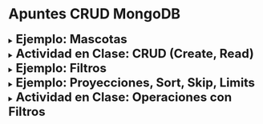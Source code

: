 # Apuntes CRUD MongoDB

<details> 
    <summary><b><font size="+2">Ejemplo: Mascotas</font></b></summary>

1. Crear base de datos llamada "baseCRUD"

   ```
   use baseCRUD
   ```

2. Agregar coleccion llamada "mascotas"

   ```
   db.createCollection("mascotas")
   ```

3. Agregar 3 mascotas con las siguientes propiedades: nombre, especie, edad

   ```
   db.mascotas.insertMany([{ nombre: 'Lucas', especie: 'Labrador', edad: 4 }, { nombre: 'Luna', especie: 'Labrador', edad: 6 }, { nombre: 'Rocky', especie: 'Weimaraner', edad: 2 }])
   ```

4. Buscar mascotas por especie

   ```
   db.mascotas.find({especie:"Labrador"})
   ```

5. Contar el numero de mascotas agregadas

   ```
   db.mascotas.estimatedDocumentCount()
   ```

</details>

<details> 
    <summary><b><font size="+2">Actividad en Clase: CRUD (Create, Read)</font></b></summary>

1. Crear una base de datos llamada "colegio"
   ```
   use colegio
   ```
2. Crear una colección llamada "estudiantes"

   ```
   db.createCollection("estudiantes")
   ```

3. Agregar 5 estudiantes con los siguientes datos: "nombre","apellido", "curso", "edad", "correo", "sexo"

   ```
   db.estudiantes.insertMany([{nombre: 'Alejandro', apellido: 'Hernandez', curso: 'A', edad: '12', correo: 'alejo@correo', sexo: 'M', }, { nombre: 'Sofia', apellido: 'Fernanda', curso: 'B', edad: '14', correo: 'sof@correo', sexo: 'F', }, { nombre: 'Lorenzo', apellido: 'Salamanca', curso: 'A', edad: '15', correo: 'loren@correo', sexo: 'M', }, { nombre: 'Juana', apellido: 'Quintero', curso: 'C', edad: '13', correo: 'juana@correo', sexo: 'F', }, { nombre: 'Federico', apellido: 'Corrales', curso: 'B', edad: '15', correo: 'fede@correo', sexo: 'M'}])
   ```

4. Agregar también un estudiante que solo tenga: "nombre", "apellido" y "curso" ¿es posible?

   ```
   db.estudiantes.insertOne({nombre: "Leonardo", apellido: "Turizo", curso: "A"})
   ```

5. Realiza una busqueda para obtener a todos los estudiantes
   ```
   db.estudiantes.find()
   ```
6. Realiza una busqueda para obtener a todos los estudiantes de sexo Masculino (M)

   ```
   db.estudiantes.find({sexo:"M"})
   ```

7. Realiza un conteo para obtener el numero de documentos totales

   ```
   db.estudiantes.estimatedDocumentCount()
   ```

8. Realizar el conteo de documentos totales cuyo sexo sea "F"
   ```
   db.estudiantes.countDocument({sexo:"F"})
   ```
   </details>

<details> 
    <summary><b><font size="+2">Ejemplo: Filtros</font></b></summary>

1. El colegio dará una conferencia sobre becas en el sector STEM para mujeres con edades entre 12 y 15 años. Por lo tanto necesita saber que niñas de la institución cumplen el requisito de edad para poder invitarlas a la conferencia.

   ```
   db.estudiantes.find({$and:[{edad:{$gte:"12"}}, {edad:{$lte:"14"}}, {sexo:"F"}]})
   ```

2. El colegio está asignando los cursos de aquellos estudiantes que acaban de matricularse.
   Crear una consulta que nos permita encontrar aquellos estudiantes que no posean la propiedad "curso" en su documento

   ```
   db.estudiantes.find({nombre: {$exists: false}})
   ```

   </details>

   <details> 
    <summary><b><font size="+2">Ejemplo: Proyecciones, Sort, Skip, Limits</font></b></summary>

3. Agregar 5 estudiantes más:

```
db.estudiantes.insertMany([{ nombre: 'Diana', apellido: 'Guarín', curso: 'C', edad: '16', correo: 'diana@correo', sexo: 'F', }, { nombre: 'José', apellido: 'Luciano', curso: 'C', edad: '14', correo: 'jose@correo', sexo: 'M', }, { nombre: 'Bob', apellido: 'Patiño', curso: 'A', edad: '12', correo: 'bob@correo', sexo: 'M', }, { nombre: 'Silvia', apellido: 'Barreto', curso: 'A', edad: '15', correo: 'silvia@correo', sexo: 'F', }, { nombre: 'Angel', apellido: 'Mori', curso: 'B', edad: '15', correo: 'angel@correo', sexo: 'M', }])
```

2. Realizar una busqueda aplicando proyecciones, sort, skip y limit

   1. Obtener todos los estudiantes
      ```
      db.estudiantes.find()
      ```
   2. Agreguemos una proyección: Yo quiero que solo me muestres el nombre, edad y sexo de cada estudiante

      1. Mostrando el nombre de cada estudiante

      ```
      db.estudiantes.find({},{nombre:1})
      ```

      2. Agregando edad y sexo a la proyección

      ```
      db.estudiantes.find({}, {nombre:1, edad:1, sexo:1})
      ```

   3. Agregando ordenamiento con .sort(): Ordenar los estudiantes por edad de manera ascendente

   ```
   db.estudiantes.find({}, {nombre:1, edad:1, sexo:1}).sort({edad:1})
   ```

   4. Agregamos un filtro: Yo quiero que me traigas solo aquellos documentos que contienen la propiedad "edad" y "sexo"

   ```
   db.estudiantes.find({edad: {$exists: true}, sexo:{$exists:true}}, {nombre:1, edad:1, sexo:1}).sort({edad:1})

   ```

   5. Agregamos un .limit(): Yo quiero que solo me traigas los 5 primeros estudiantes que encuentes

   ```
   db.estudiantes.find({edad: {$exists: true}, sexo:{$exists:true}}, {nombre:1, edad:1, sexo:1}).sort({edad:1}).limit(5)
   ```

   6. Agregamos el .skip(): Quiero que me muestres solo 5 estudiantes, pero vas a omitir los 5 elementos que leas de la base de datos

   ```
   db.estudiantes.find({edad: {$exists: true}, sexo:{$exists:true}}, {nombre:1, edad:1, sexo:1}).sort({edad:1}).limit(5).skip(5)
   ```

   </details>

<details> 
    <summary><b><font size="+2">Actividad en Clase: Operaciones con Filtros</font></b></summary>
1. Crear la colección "clientes" dentro de la base de datos "colegio"
   ```
   db.createCollection("clientes")
   ```
2. Insertar cinco documentos dentro de la colección clientes

```
db.clientes.insertMany([{nombre: "Pablo", edad:25}, {nombre: "Juan", edad:22}, {nombre: "Lucia", edad:25}, {nombre: "Juan", edad:29},{nombre: "Fede", edad:35}])
```

3. Listar todos los documentos de la colección "clientes" ordenados por edad descendente

   ```
   db.clientes.find().sort({edad:-1})
   ```

4. Listar el cliente más joven

   ```
   db.clientes.find().sort({edad:1}).limit(1)
   ```

5. Listar el segundo cliente más joven

   ```
   db.clientes.find().sort({edad:1}).limit(1).skip(1)
   ```

6. Listar los clientes llamados "Juan"

   ```
   db.clientes.find({nombre:"Juan"})
   ```

7. Listar los clientes llamados "Juan" que tengan 29 años

   ```
   db.clientes.find({$and:[{nombre: "Juan"}, {edad: 29}]})
   ```

8. Listar los clientes llamados "Juan" o "Lucía"

   ```
   db.clientes.find({$or:[{nombre: "Juan"}, {nombre: "Lucia"}]})
   ```

9. Listar los clientes que tengan más de 25 años

   ```
   db.clientes.find({edad:{$gt: 25}})
   ```

10. Listar los clientes que tengan 25 años o menos

    ```
    db.clientes.find({edad: {$lte:25}})
    ```

11. Listar los clientes que NO tengan 25 años

    ```
    db.clientes.find({edad: {$ne: 25}})
    ```

12. Listar los clientes que están entre los 26 y 35 años

    ```
    db.clientes.find({edad: {$gte: 26, $lte: 35}})
    ```

13. Actualizar la edad de Fede a 36 años, listando y verificando que no aparezca en el ultimo listado

    ```
    db.clientes.updateOne({nombre: "Fede"}, {$set:{edad: 36}})
    ```

14. Actualizar todas las edades de los clientes que tienen 25 años a 26

    ```
    db.clientes.updateMany({edad: 25}, {$set: {edad: 26}})
    ```

15. Borrar los clientes que se llamen Juan.

    ```
    db.clientes.deleteMany({nombre: "Juan"})
    ```

16. Eliminar todos los documentos de estudiantes que hayan quedado con algun valor

    ```
    db.estudiantes.deleteMany({})
    ```

</details>
